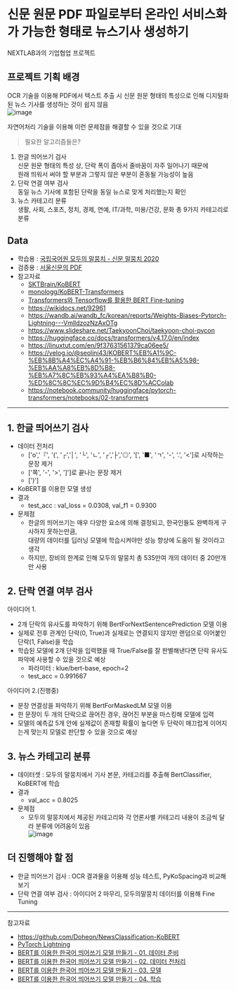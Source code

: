 # 신문 원문 PDF 파일로부터 온라인 서비스화가 가능한 형태로 뉴스기사 생성하기
NEXTLAB과의 기업협업 프로젝트

## 프로젝트 기획 배경
OCR 기술을 이용해 PDF에서 텍스트 추출 시 신문 원문 형태의 특성으로 인해 디지털화된 뉴스 기사를 생성하는 것이 쉽지 않음  
![image](https://user-images.githubusercontent.com/88722429/175818388-84f3b942-e716-4bab-a7b4-292199a061c1.png)

자연어처리 기술을 이용해 이런 문제점을 해결할 수 있을 것으로 기대  
> 필요한 알고리즘들은?  
1. 한글 띄어쓰기 검사  
신문 원문 형태의 특성 상, 단락 폭이 좁아서 줄바꿈이 자주 일어나기 때문에  
원래 띄워서 써야 할 부분과 그렇지 않은 부분이 혼동될 가능성이 높음
2. 단락 연결 여부 검사  
동일 뉴스 기사에 포함된 단락을 동일 뉴스로 맞게 처리했는지 확인
3. 뉴스 카테고리 분류  
생활, 사회, 스포츠, 정치, 경제, 연예, IT/과학, 미용/건강, 문화 총 9가지 카테고리로 분류



## Data
+ 학습용 : [국립국어원 모두의 말뭉치 - 신문 말뭉치 2020](https://corpus.korean.go.kr/)
+ 검증용 : [서울신문의 PDF](https://github.com/yeonok93/CP2/files/8357499/01100611.20170102000010100.PDF)
+ 참고자료
  + [SKTBrain/KoBERT](https://github.com/SKTBrain/KoBERT/)
  + [monologg/KoBERT-Transformers](https://github.com/monologg/KoBERT-Transformers)
  + [Transformers와 Tensorflow를 활용한 BERT Fine-tuning](https://velog.io/@jaehyeong/Fine-tuning-Bert-using-Transformers-and-TensorFlow)
  + https://wikidocs.net/92961
  + https://wandb.ai/wandb_fc/korean/reports/Weights-Biases-Pytorch-Lightning---VmlldzozNzAxOTg
  + https://www.slideshare.net/TaekyoonChoi/taekyoon-choi-pycon
  + https://huggingface.co/docs/transformers/v4.17.0/en/index
  + https://linuxtut.com/en/9f37631561379ca06ee5/
  + https://velog.io/@seolini43/KOBERT%EB%A1%9C-%EB%8B%A4%EC%A4%91-%EB%B6%84%EB%A5%98-%EB%AA%A8%EB%8D%B8-%EB%A7%8C%EB%93%A4%EA%B8%B0-%ED%8C%8C%EC%9D%B4%EC%8D%ACColab
  + https://notebook.community/huggingface/pytorch-transformers/notebooks/02-transformers
-----


## 1. 한글 띄어쓰기 검사
+ 데이터 전처리
  + ['o','『', '(', '┌','│', '└', 'ㄴ', '┌','├','◎', '[', '■', 'ㄱ', '-', '.', '<']로 시작하는 문장 제거
  + ['쪽', '-', '>', ']']로 끝나는 문장 제거
  + [')']
+ KoBERT를 이용한 모델 생성
+ 결과
  + test_acc : val_loss = 0.0308, val_f1 = 0.9300
+ 문제점
  + 한글의 띄어쓰기는 매우 다양한 요소에 의해 결정되고, 한국인들도 완벽하게 구사하지 못하는만큼,   
    대량의 데이터를 딥러닝 모델에 학습시켜야만 성능 향상에 도움이 될 것이라고 생각
  + 하지만, 장비의 한계로 인해 모두의 말뭉치 총 535만여 개의 데이터 중 20만개만 사용



## 2. 단락 연결 여부 검사 
아이디어 1. 
+ 2개 단락의 유사도를 파악하기 위해 BertForNextSentencePrediction 모델 이용
+ 실제로 전후 관계인 단락(0, True)과 실제로는 연결되지 않지만 랜덤으로 이어붙인 단락(1, False)을 학습
+ 학습된 모델에 2개 단락을 입력했을 때 True/False를 잘 판별해낸다면 단락 유사도 파악에 사용할 수 있을 것으로 예상
  + 파라미터 : klue/bert-base, epoch=2
  + test_acc = 0.991667

아이디어 2.(진행중)
+ 문장 연결성을 파악하기 위해 BertForMaskedLM 모델 이용
+ 한 문장이 두 개의 단락으로 끊어진 경우, 끊어진 부분을 마스킹해 모델에 입력
+ 모델의 예측값 5개 안에 실제값이 존재할 확률이 높다면 두 단락이 매끄럽게 이어지는게 맞는지 모델로 판단할 수 있을 것으로 예상

## 3. 뉴스 카테고리 분류
+ 데이터셋 : 모두의 말뭉치에서 기사 본문, 카테고리를 추출해 BertClassifier, KoBERT에 학습
+ 결과
  + val_acc = 0.8025
+ 문제점
  + 모두의 말뭉치에서 제공된 카테고리와 각 언론사별 카테고리 내용이 조금씩 달라 분류에 어려움이 있음  
![image](https://user-images.githubusercontent.com/88722429/175820115-0818305f-4128-4100-a9f3-67360295dafd.png)



## 더 진행해야 할 점
+ 한글 띄어쓰기 검사 : OCR 결과물을 이용해 성능 테스트, PyKoSpacing과 비교해보기
+ 단락 연결 여부 검사 : 아이디어 2 마무리, 모두의말뭉치 데이터를 이용해 Fine Tuning

---

참고자료
+ https://github.com/Doheon/NewsClassification-KoBERT
+ [PyTorch Lightning](https://pytorch-lightning.readthedocs.io/en/latest/)
+ [BERT를 이용한 한국어 띄어쓰기 모델 만들기 - 01. 데이터 준비](https://bhchoi.github.io/post/nlp/dev/bert_korean_spacing_01/)
+ [BERT를 이용한 한국어 띄어쓰기 모델 만들기 - 02. 데이터 전처리](https://bhchoi.github.io/post/nlp/dev/bert_korean_spacing_02/)
+ [BERT를 이용한 한국어 띄어쓰기 모델 만들기 - 03. 모델](https://bhchoi.github.io/post/nlp/dev/bert_korean_spacing_03/)
+ [BERT를 이용한 한국어 띄어쓰기 모델 만들기 - 04. 학습](https://bhchoi.github.io/post/nlp/dev/bert_korean_spacing_04/)
